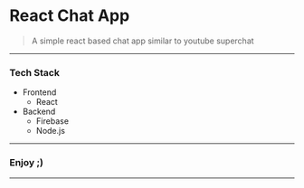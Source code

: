 # React Chat App
> A simple react based chat app similar to youtube superchat

- - -

### Tech Stack

- Frontend
  - React
- Backend
  - Firebase
  - Node.js

- - -

### Enjoy ;)

---
